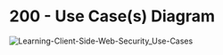 # 200 - Use Case(s) Diagram

![Learning-Client-Side-Web-Security_Use-Cases](https://github.com/vanHeemstraSystems/learning-client-side-web-security/assets/1499433/525aabb1-69a8-4cb9-8ce6-209d0218fce1)
